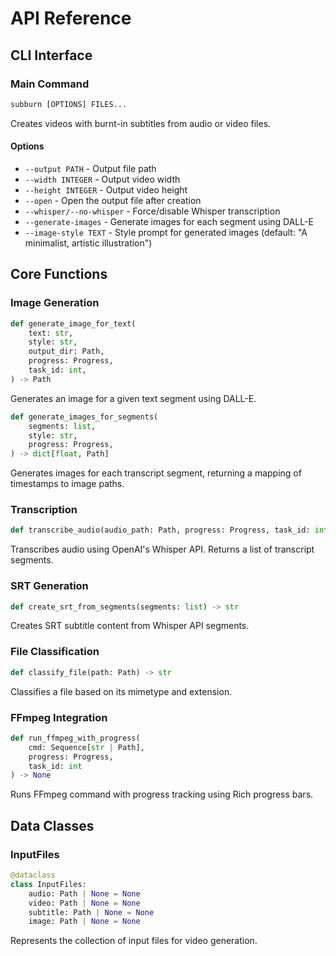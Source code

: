 # API Reference

## CLI Interface

### Main Command

```python
subburn [OPTIONS] FILES...
```

Creates videos with burnt-in subtitles from audio or video files.

#### Options

- `--output PATH` - Output file path
- `--width INTEGER` - Output video width
- `--height INTEGER` - Output video height
- `--open` - Open the output file after creation
- `--whisper/--no-whisper` - Force/disable Whisper transcription
- `--generate-images` - Generate images for each segment using DALL-E
- `--image-style TEXT` - Style prompt for generated images (default: "A minimalist, artistic illustration")

## Core Functions

### Image Generation

```python
def generate_image_for_text(
    text: str,
    style: str,
    output_dir: Path,
    progress: Progress,
    task_id: int,
) -> Path
```

Generates an image for a given text segment using DALL-E.

```python
def generate_images_for_segments(
    segments: list,
    style: str,
    progress: Progress,
) -> dict[float, Path]
```

Generates images for each transcript segment, returning a mapping of timestamps to image paths.

### Transcription

```python
def transcribe_audio(audio_path: Path, progress: Progress, task_id: int) -> list
```

Transcribes audio using OpenAI's Whisper API. Returns a list of transcript segments.

### SRT Generation

```python
def create_srt_from_segments(segments: list) -> str
```

Creates SRT subtitle content from Whisper API segments.

### File Classification

```python
def classify_file(path: Path) -> str
```

Classifies a file based on its mimetype and extension.

### FFmpeg Integration

```python
def run_ffmpeg_with_progress(
    cmd: Sequence[str | Path],
    progress: Progress,
    task_id: int
) -> None
```

Runs FFmpeg command with progress tracking using Rich progress bars.

## Data Classes

### InputFiles

```python
@dataclass
class InputFiles:
    audio: Path | None = None
    video: Path | None = None
    subtitle: Path | None = None
    image: Path | None = None
```

Represents the collection of input files for video generation.
